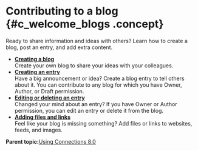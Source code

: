 # Contributing to a blog {#c_welcome_blogs .concept}

Ready to share information and ideas with others? Learn how to create a blog, post an entry, and add extra content.

-   **[Creating a blog](../blogs/t_blog_creating.md)**  
Create your own blog to share your ideas with your colleagues.
-   **[Creating an entry](../blogs/t_blog_new_entries.md)**  
Have a big announcement or idea? Create a blog entry to tell others about it. You can contribute to any blog for which you have Owner, Author, or Draft permission.
-   **[Editing or deleting an entry](../blogs/t_blog_entry_edit.md)**  
Changed your mind about an entry? If you have Owner or Author permission, you can edit an entry or delete it from the blog.
-   **[Adding files and links](../blogs/t_blog_file_upload.md)**  
Feel like your blog is missing something? Add files or links to websites, feeds, and images.

**Parent topic:**[Using Connections 8.0](../welcome/welcome_end_user.md)

